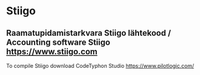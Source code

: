 # Stiigo
Raamatupidamistarkvara Stiigo lähtekood / Accounting software Stiigo https://www.stiigo.com
---

To compile Stiigo download CodeTyphon Studio https://www.pilotlogic.com/

